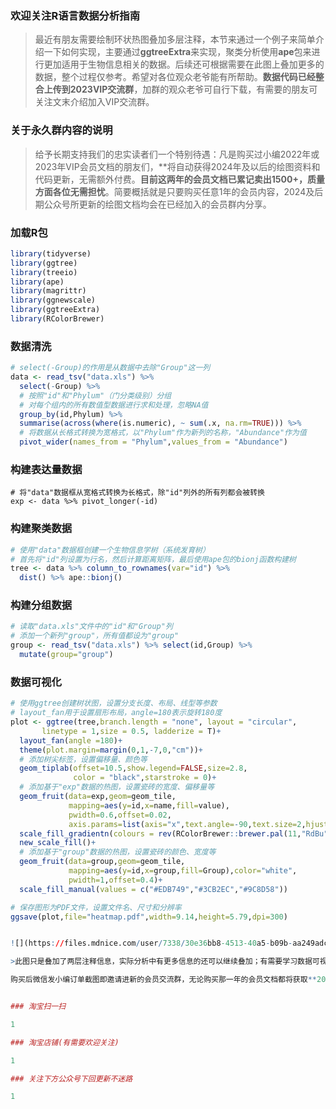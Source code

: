 ### 欢迎关注R语言数据分析指南

>最近有朋友需要绘制环状热图叠加多层注释，本节来通过一个例子来简单介绍一下如何实现，主要通过**ggtreeExtra**来实现，聚类分析使用**ape**包来进行更加适用于生物信息相关的数据。后续还可根据需要在此图上叠加更多的数据，整个过程仅参考。希望对各位观众老爷能有所帮助。**数据代码已经整合上传到2023VIP交流群**，加群的观众老爷可自行下载，有需要的朋友可关注文末介绍加入VIP交流群。

### 关于永久群内容的说明
>给予长期支持我们的忠实读者们一个特别待遇：凡是购买过小编2022年或2023年VIP会员文档的朋友们，**将自动获得2024年及以后的绘图资料和代码更新，无需额外付费。**目前这两年的会员文档已累记卖出1500+，质量方面各位无需担忧**。简要概括就是只要购买任意1年的会员内容，2024及后期公众号所更新的绘图文档均会在已经加入的会员群内分享。

### 加载R包
```r
library(tidyverse)
library(ggtree)
library(treeio)
library(ape)
library(magrittr)
library(ggnewscale)
library(ggtreeExtra)
library(RColorBrewer)
```
### 数据清洗
```r
# select(-Group)的作用是从数据中去除"Group"这一列
data <- read_tsv("data.xls") %>% 
  select(-Group) %>% 
  # 按照"id"和"Phylum"（门分类级别）分组
  # 对每个组内的所有数值型数据进行求和处理，忽略NA值
  group_by(id,Phylum) %>% 
  summarise(across(where(is.numeric), ~ sum(.x, na.rm=TRUE))) %>% 
  # 将数据从长格式转换为宽格式，以"Phylum"作为新列的名称，"Abundance"作为值
  pivot_wider(names_from = "Phylum",values_from = "Abundance")
```
### 构建表达量数据
```
# 将"data"数据框从宽格式转换为长格式，除"id"列外的所有列都会被转换
exp <- data %>% pivot_longer(-id)
```
### 构建聚类数据
```r
# 使用"data"数据框创建一个生物信息学树（系统发育树）
# 首先将"id"列设置为行名，然后计算距离矩阵，最后使用ape包的bionj函数构建树
tree <- data %>% column_to_rownames(var="id") %>% 
  dist() %>% ape::bionj()
```
### 构建分组数据
```r
# 读取"data.xls"文件中的"id"和"Group"列
# 添加一个新列"group"，所有值都设为"group"
group <- read_tsv("data.xls") %>% select(id,Group) %>% 
  mutate(group="group")
```
### 数据可视化
```r
# 使用ggtree创建树状图，设置分支长度、布局、线型等参数
# layout_fan用于设置扇形布局，angle=180表示旋转180度
plot <- ggtree(tree,branch.length = "none", layout = "circular",
       linetype = 1,size = 0.5, ladderize = T)+
  layout_fan(angle =180)+
  theme(plot.margin=margin(0,1,-7,0,"cm"))+
  # 添加树尖标签，设置偏移量、颜色等
  geom_tiplab(offset=10.5,show.legend=FALSE,size=2.8,
              color = "black",starstroke = 0)+
  # 添加基于"exp"数据的热图，设置瓷砖的宽度、偏移量等
  geom_fruit(data=exp,geom=geom_tile,
             mapping=aes(y=id,x=name,fill=value),
             pwidth=0.6,offset=0.02,
             axis.params=list(axis="x",text.angle=-90,text.size=2,hjust=0))+
  scale_fill_gradientn(colours = rev(RColorBrewer::brewer.pal(11,"RdBu")))+
  new_scale_fill()+
  # 添加基于"group"数据的热图，设置瓷砖的颜色、宽度等
  geom_fruit(data=group,geom=geom_tile,
             mapping=aes(y=id,x=group,fill=Group),color="white",
             pwidth=1,offset=0.4)+
  scale_fill_manual(values = c("#EDB749","#3CB2EC","#9C8D58"))

# 保存图形为PDF文件，设置文件名、尺寸和分辨率
ggsave(plot,file="heatmap.pdf",width=9.14,height=5.79,dpi=300)


![](https://files.mdnice.com/user/7338/30e36bb8-4513-40a5-b09b-aa249adc644a.png)

>此图只是叠加了两层注释信息，实际分析中有更多信息的还可以继续叠加；有需要学习数据可视化的朋友，欢迎到小编的**淘宝店铺** **R语言数据分析指南**下单购买，内容主要包括各种**高分论文的图表分析复现以及一些个性化图表的绘制**均包含数据+代码；

购买后微信发小编订单截图即邀请进新的会员交流群，无论购买那一年的会员文档都将获取**2024年及以后更新的绘图文档**，早买早享受，需要了解更多信息的朋友欢迎淘宝店铺交流咨询。


### 淘宝扫一扫

1

### 淘宝店铺(有需要欢迎关注)

1

### 关注下方公众号下回更新不迷路

1




